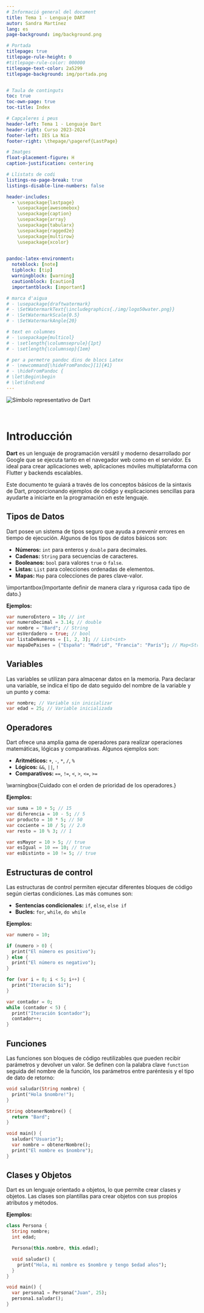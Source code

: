 ```yaml
---
# Informació general del document
title: Tema 1 - Lenguaje DART
autor: Sandra Martínez
lang: es
page-background: img/background.png

# Portada
titlepage: true
titlepage-rule-height: 0
#titlepage-rule-color: 000000
titlepage-text-color: 2a5299
titlepage-background: img/portada.png


# Taula de continguts
toc: true
toc-own-page: true
toc-title: Index

# Capçaleres i peus
header-left: Tema 1 - Lenguaje Dart
header-right: Curso 2023-2024
footer-left: IES La Nía
footer-right: \thepage/\pageref{LastPage}

# Imatges
float-placement-figure: H
caption-justification: centering

# Llistats de codi
listings-no-page-break: true
listings-disable-line-numbers: false

header-includes:
  - \usepackage{lastpage}
    \usepackage{awesomebox}
    \usepackage{caption}
    \usepackage{array}
    \usepackage{tabularx}
    \usepackage{ragged2e}
    \usepackage{multirow}
    \usepackage{xcolor}

  
pandoc-latex-environment:
  noteblock: [note]
  tipblock: [tip]
  warningblock: [warning]
  cautionblock: [caution]
  importantblock: [important]

# marca d'aigua
# - \usepackage{draftwatermark}
# - \SetWatermarkText{\includegraphics{./img/logo50water.png}}
# - \SetWatermarkScale{0.5}
# - \SetWatermarkAngle{20}

# text en columnes
# - \usepackage{multicol}
# - \setlength{\columnseprule}{1pt}
# - \setlength{\columnsep}{1em}

# per a permetre pandoc dins de blocs Latex
# - \newcommand{\hideFromPandoc}[1]{#1}
# - \hideFromPandoc {
# \let\Begin\begin
# \let\End\end
---
```


![Símbolo representativo de Dart](img/dart.jpeg)
  
<br>

# Introducción

**Dart** es un lenguaje de programación versátil y moderno desarrollado por Google que se ejecuta tanto en el navegador web como en el servidor. Es ideal para crear aplicaciones web, aplicaciones móviles multiplataforma con Flutter y backends escalables.

Este documento te guiará a través de los conceptos básicos de la sintaxis de Dart, proporcionando ejemplos de código y explicaciones sencillas para ayudarte a iniciarte en la programación en este lenguaje.

## Tipos de Datos

Dart posee un sistema de tipos seguro que ayuda a prevenir errores en tiempo de ejecución. Algunos de los tipos de datos básicos son:


* **Números:** `int` para enteros y `double` para decimales.
* **Cadenas:** `String` para secuencias de caracteres.
* **Booleanos:** `bool` para valores `true` o `false`.
* **Listas:** `List` para colecciones ordenadas de elementos.
* **Mapas:** `Map` para colecciones de pares clave-valor.


\importantbox{Importante definir de manera clara y rigurosa cada tipo de dato.}


**Ejemplos:**


```Dart
var numeroEntero = 10; // int
var numeroDecimal = 3.14; // double
var nombre = "Bard"; // String
var esVerdadero = true; // bool
var listaDeNumeros = [1, 2, 3]; // List<int>
var mapaDePaises = {"España": "Madrid", "Francia": "París"}; // Map<String, String>
```

## Variables

Las variables se utilizan para almacenar datos en la memoria. Para declarar una variable, se indica el tipo de dato seguido del nombre de la variable y un punto y coma:


```Dart
var nombre; // Variable sin inicializar
var edad = 25; // Variable inicializada
```

## Operadores

Dart ofrece una amplia gama de operadores para realizar operaciones matemáticas, lógicas y comparativas. Algunos ejemplos son:


* **Aritméticos:** `+`, `-`, `*`, `/`, `%`
* **Lógicos:** `&&`, `||`, `!`
* **Comparativos:** `==`, `!=`, `<`, `>`, `<=`, `>=`

\warningbox{Cuidado con el orden de prioridad de los operadores.}

**Ejemplos:**

```Dart
var suma = 10 + 5; // 15
var diferencia = 10 - 5; // 5
var producto = 10 * 5; // 50
var cociente = 10 / 5; // 2.0
var resto = 10 % 3; // 1

var esMayor = 10 > 5; // true
var esIgual = 10 == 10; // true
var esDistinto = 10 != 5; // true
```

## Estructuras de control

Las estructuras de control permiten ejecutar diferentes bloques de código según ciertas condiciones. Las más comunes son:


* **Sentencias condicionales:** `if`, `else`, `else if`
* **Bucles:** `for`, `while`, `do while`

**Ejemplos:**

```Dart
var numero = 10;

if (numero > 0) {
  print("El número es positivo");
} else {
  print("El número es negativo");
}

for (var i = 0; i < 5; i++) {
  print("Iteración $i");
}

var contador = 0;
while (contador < 5) {
  print("Iteración $contador");
  contador++;
}
```

## Funciones

Las funciones son bloques de código reutilizables que pueden recibir parámetros y devolver un valor. Se definen con la palabra clave `function` seguida del nombre de la función, los parámetros entre paréntesis y el tipo de dato de retorno:

```Dart
void saludar(String nombre) {
  print("Hola $nombre!");
}

String obtenerNombre() {
  return "Bard";
}

void main() {
  saludar("Usuario");
  var nombre = obtenerNombre();
  print("El nombre es $nombre");
}
```

## Clases y Objetos

Dart es un lenguaje orientado a objetos, lo que permite crear clases y objetos. Las clases son plantillas para crear objetos con sus propios atributos y métodos.

**Ejemplos:**

```Dart
class Persona {
  String nombre;
  int edad;

  Persona(this.nombre, this.edad);

  void saludar() {
    print("Hola, mi nombre es $nombre y tengo $edad años");
  }
}

void main() {
  var persona1 = Persona("Juan", 25);
  persona1.saludar();
}